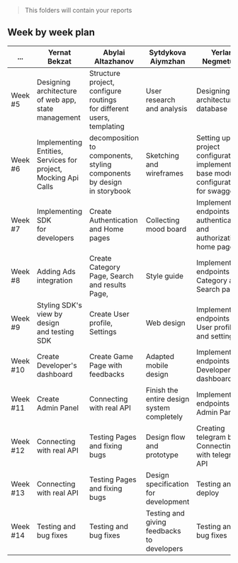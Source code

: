 > This folders will contain your reports

## Week by week plan

| ...      | Yernat Bekzat                                                            | Abylai Altazhanov                                                                     | Sytdykova Aiymzhan                         | Yerlan Negmetulla                                                                           | Zhanbolat |
| -------- | ------------------------------------------------------------------------ | ------------------------------------------------------------------------------------- | ------------------------------------------ | ------------------------------------------------------------------------------------------- | ------------- |
| Week #5  | Designing architecture<br /> of web app,<br />state management           | Structure project,<br />configure routings<br />for different <br />users, templating | User research and analysis                 | Designing architecture, database                                                            | Designing architecture, database |
| Week #6  | Implementing Entities,<br />Services for project,<br />Mocking Api Calls | decomposition to components,<br />styling components by design <br />in storybook     | Sketching and wireframes                   | Setting up the project configuration, implementation base module, configuration for swagger | Setting up the project configuration, implementation base module, configuration for swagger |
| Week #7  | Implementing SDK<br />for developers                                     | Create Authentication<br />and Home pages                                             | Collecting mood board                      | Implement endpoints for authentication and authorization, home page                         | Implement endpoints for authentication and authorization, home page  |
| Week #8  | Adding Ads integration                                                   | Create Category Page, Search<br /> and results Page,                                  | Style guide                                | Implement endpoints for Category and Search pages                                           | Implement endpoints for Category and Search pages |
| Week #9  | Styling SDK's view by design<br />and testing SDK                        | Create User profile, Settings                                                         | Web design                                 | Implement endpoints for User profile and settings                                           | Implement endpoints for User profile and settings |
| Week #10 | Create Developer's dashboard                                             | Create Game Page with feedbacks                                                       | Adapted mobile design                      | Implement endpoints for Developer's dashboard                                               | Implement endpoints for Game page with feedbacks |
| Week #11 | Create Admin Panel                                                       | Connecting with real API                                                              | Finish the entire design system completely | Implement endpoints for Admin Panel                                                         | Implement endpoints for admin panel|
| Week #12 | Connecting with real API                                                 | Testing Pages and fixing bugs                                                         | Design flow and prototype                  | Creating telegram bot. Connecting with telegram API                                         | Creating telegram bot. Connecting with telegram API |
| Week #13 | Connecting with real API                                                 | Testing Pages and fixing bugs                                                         | Design specification for development       | Testing and deploy                                                                          | Testing and deploy |
| Week #14 | Testing and bug fixes                                                    | Testing and bug fixes                                                                 | Testing and giving feedbacks to developers | Testing and bug fixes                                                                       | Testing and bug fixes |
